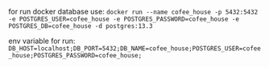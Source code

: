 for run docker database use:
`
docker run --name cofee_house -p 5432:5432 -e POSTGRES_USER=cofee_house -e POSTGRES_PASSWORD=cofee_house -e POSTGRES_DB=cofee_house -d postgres:13.3
`

env variable for run:
`
DB_HOST=localhost;DB_PORT=5432;DB_NAME=cofee_house;POSTGRES_USER=cofee_house;POSTGRES_PASSWORD=cofee_house;
`
